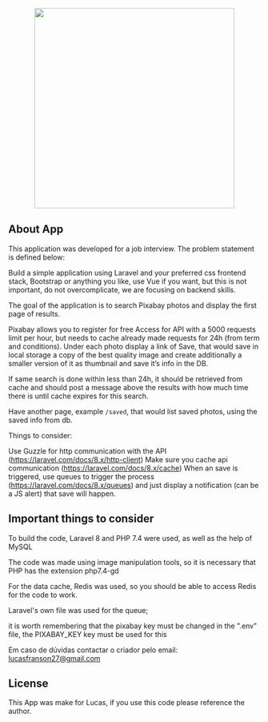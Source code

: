 <p align="center"><a href="https://laravel.com" target="_blank"><img src="https://raw.githubusercontent.com/laravel/art/master/logo-lockup/5%20SVG/2%20CMYK/1%20Full%20Color/laravel-logolockup-cmyk-red.svg" width="400"></a></p>


## About App

This application was developed for a job interview. The problem statement is defined below:

Build a simple application using Laravel and your preferred css frontend stack, Bootstrap or anything you like, use Vue if you want, but this is not important, do not overcomplicate, we are focusing on backend skills.
 
The goal of the application is to search Pixabay photos and display the first page of results.

Pixabay allows you to register for free Access for API with a 5000 requests limit per hour, but needs to cache already made requests for 24h (from term and conditions).
Under each photo display a link of Save, that would save in local storage a copy of the best quality image and create additionally a smaller version  of it as thumbnail and save it’s info in the DB.

If same search is done within less than 24h, it should be retrieved from cache and should post a message above the results with how much time there is until cache expires for this search.

Have another page, example `/saved`, that would list saved photos, using the saved info from db.

Things to consider:

Use Guzzle for http communication with the API (https://laravel.com/docs/8.x/http-client)
Make sure you cache api communication (https://laravel.com/docs/8.x/cache)
When an save is triggered, use queues to trigger the process (https://laravel.com/docs/8.x/queues) and just display a notification (can be a JS alert) that save will happen.

## Important things to consider

To build the code, Laravel 8 and PHP 7.4 were used, as well as the help of MySQL

The code was made using image manipulation tools, so it is necessary that PHP has the extension php7.4-gd

For the data cache, Redis was used, so you should be able to access Redis for the code to work.

Laravel's own file was used for the queue;

it is worth remembering that the pixabay key must be changed in the ".env" file, the PIXABAY_KEY key must be used for this

Em caso de dúvidas contactar o criador pelo email: lucasfranson27@gmail.com

## License

This App was make for Lucas, if you use this code please reference the author.
